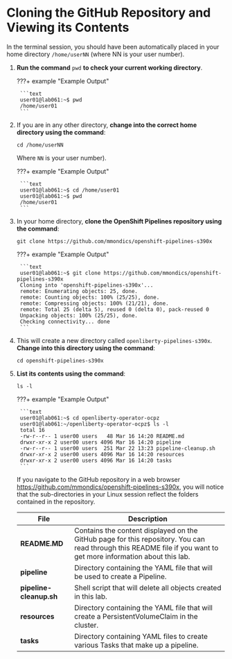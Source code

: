 # Cloning the GitHub Repository and Viewing its Contents

In the terminal session, you should have been automatically placed in your home directory `/home/userNN` (where NN is your user number).

1. **Run the command** `pwd` **to check your current working directory**.

    ???+ example "Example Output"

        ```text
        user01@lab061:~$ pwd
        /home/user01
        ```

1. If you are in any other directory, **change into the correct home directory using the command**:

    ```text
    cd /home/userNN
    ```

    Where `NN` is your user number).

    ???+ example "Example Output"

        ```text
        user01@lab061:~$ cd /home/user01
        user01@lab061:~$ pwd
        /home/user01
        ```
1. In your home directory, **clone the OpenShift Pipelines repository using the command**:

    ```text
    git clone https://github.com/mmondics/openshift-pipelines-s390x 
    ```

    ???+ example "Example Output"

        ```text
        user01@lab061:~$ git clone https://github.com/mmondics/openshift-pipelines-s390x
        Cloning into 'openshift-pipelines-s390x'...
        remote: Enumerating objects: 25, done.
        remote: Counting objects: 100% (25/25), done.
        remote: Compressing objects: 100% (21/21), done.
        remote: Total 25 (delta 5), reused 0 (delta 0), pack-reused 0
        Unpacking objects: 100% (25/25), done.
        Checking connectivity... done
        ```

1. This will create a new directory called `openliberty-pipelines-s390x`. **Change into this directory using the command**:

    ```text
    cd openshift-pipelines-s390x
    ```

1. **List its contents using the command**:

    ```text
    ls -l
    ```

    ???+ example "Example Output"

        ```text
        user01@lab061:~$ cd openliberty-operator-ocpz
        user01@lab061:~/openliberty-operator-ocpz$ ls -l
        total 16
        -rw-r--r-- 1 user00 users   48 Mar 16 14:20 README.md
        drwxr-xr-x 2 user00 users 4096 Mar 16 14:20 pipeline
        -rw-r--r-- 1 user00 users  251 Mar 22 13:23 pipeline-cleanup.sh
        drwxr-xr-x 2 user00 users 4096 Mar 16 14:20 resources
        drwxr-xr-x 2 user00 users 4096 Mar 16 14:20 tasks
        ```

    If you navigate to the GitHub repository in a web browser <https://github.com/mmondics/openshift-pipelines-s390x>, you will notice that the sub-directories in your Linux session reflect the folders contained in the repository.

    | File 	| Description 	|
    |---	|---	|
    | **README.MD**  	|     Contains   the content displayed on the GitHub page for this repository. You can read through   this README file if you want to get more information about this lab.     	|
    |     **pipeline**    	|     Directory   containing the YAML file that will be used to create a Pipeline.    	|
    |     **pipeline-cleanup.sh**    	|     Shell   script that will delete all objects created in this lab.    	|
    |     **resources**    	|     Directory   containing the YAML file that will create a PersistentVolumeClaim in   the cluster.     	|
    |     **tasks**    	|     Directory   containing YAML files to create various Tasks that make up a pipeline.    	|
